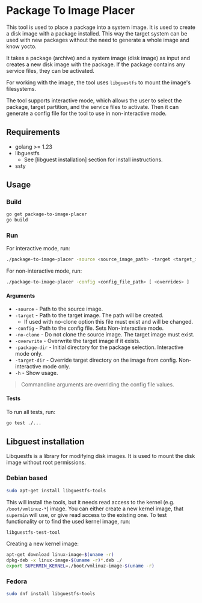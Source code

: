 # Package To Image Placer

This tool is used to place a package into a system image. It is used to create a disk image with a package installed.
This way the target system can be used with new packages without the need to generate a whole image and know yocto.

It takes a package (archive) and a system image (disk image) as input and creates a new disk image with the package.
If the package contains any service files, they can be activated.

For working with the image, the tool uses `libguestfs` to mount the image's filesystems.

The tool supports interactive mode, which allows the user to select the package, target partition, and the service files to activate.
Then it can generate a config file for the tool to use in non-interactive mode.

## Requirements

* golang >= 1.23
* libguestfs
    * See [libguest installation] section for install instructions.
* ssty

## Usage

### Build

```bash
go get package-to-image-placer
go build
```

### Run
For interactive mode, run:

```bash
./package-to-image-placer -source <source_image_path> -target <target_image_path> [ -package-dir <package_dir> ... ]
```

For non-interactive mode, run:

```bash
./package-to-image-placer -config <config_file_path> [ <overrides> ]
```

#### Arguments

* `-source` - Path to the source image.
* `-target` - Path to the target image. The path will be created. 
  * If used with no-clone option this file must exist and will be changed.
* `-config` - Path to the config file. Sets Non-interactive mode.
* `-no-clone` - Do not clone the source image. The target image must exist.
* `-overwrite` - Overwrite the target image if it exists.
* `-package-dir` - Initial directory for the package selection. Interactive mode only.
* `-target-dir` - Override target directory on the image from config. Non-interactive mode only.
* `-h` - Show usage.

> Commandline arguments are overriding the config file values.

#### Tests

To run all tests, run:

```bash
go test ./...
```

## Libguest installation

Libquestfs is a library for modifying disk images. It is used to mount the disk image without root permissions.

### Debian based

```bash
sudo apt-get install libguestfs-tools
```

This will install the tools, but it needs read access to the kernel (e.g. `/boot/vmlinuz-*`) image. You can either
create a new kernel image, that `supermin` will use, or give read access to the existing one.
To test functionality or to find the used kernel image, run:

```bash
libguestfs-test-tool
```

Creating a new kernel image:

```bash
apt-get download linux-image-$(uname -r)
dpkg-deb -x linux-image-$(uname -r)*.deb ./
export SUPERMIN_KERNEL=./boot/vmlinuz-image-$(uname -r)
```

### Fedora

```bash
sudo dnf install libguestfs-tools
```